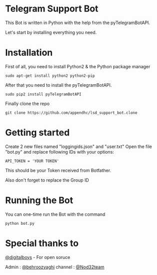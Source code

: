 # Telegram Support Bot
This Bot is written in Python with the help from the pyTelegramBotAPI.

Let's start by installing everything you need.

# Installation

First of all, you need to install Python2 & the Python package manager

```
sudo apt-get install python2 python2-pip
```

After that you need to install the pyTelegramBotAPI.

```
sudo pip2 install pyTelegramBotAPI
```
Finally clone the repo

```
git clone https://github.com/appendhc/lsd_support_bot.clone
```

# Getting started

Create 2 new files named "loggingids.json" and "user.txt"
Open the file "bot.py" and replace following IDs with your options:

```
API_TOKEN = 'YOUR TOKEN'
```
This should be your Token received from Botfather.

Also don't forget to replace the Group ID



# Running the Bot

You can one-time run the Bot with the command
```
python bot.py
```

# Special thanks to
[@digitalboys](https://telegram.me/digitalboys) - For open soruce 

Admin : [@behroozyaghi](https://telegram.me/behroozyaghi) 
channel : [@Nod32team](https://telegram.me/Nod32team) 



